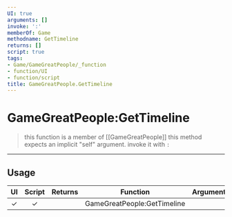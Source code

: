 ```yaml
---
UI: true
arguments: []
invoke: ':'
memberOf: Game
methodname: GetTimeline
returns: []
script: true
tags:
- Game/GameGreatPeople/_function
- function/UI
- function/script
title: GameGreatPeople.GetTimeline
---
```

# GameGreatPeople:GetTimeline
> this function is a member of [[GameGreatPeople]]
> this method expects an implicit "self" argument. invoke it with `:`
-----
## Usage
|  UI | Script | Returns | Function | Arguments |
|:---:|:------:|-------:|:--------:|:---------|
|✓|✓||GameGreatPeople:GetTimeline||
